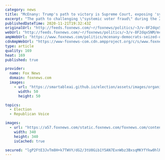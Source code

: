 ```yaml
---
category: news
title: "McEnany: Trump's path to victory is Supreme Court, exposing 'systemic' voter fraud"
excerpt: "The path to challenging \"systemic voter fraud\" during the 2020 presidential election is through the courts, Trump campaign adviser Kayleigh McEnany said Saturday."
publishedDateTime: 2020-11-21T19:32:43Z
originalUrl: "http://feeds.foxnews.com/~r/foxnews/politics/~3/v-8F2dqxSNM/mcenany-democrats-seized-on-a-pandemic-to-create-voter-fraud-epidemic"
webUrl: "http://feeds.foxnews.com/~r/foxnews/politics/~3/v-8F2dqxSNM/mcenany-democrats-seized-on-a-pandemic-to-create-voter-fraud-epidemic"
ampWebUrl: "https://www.foxnews.com/politics/mcenany-democrats-seized-on-a-pandemic-to-create-voter-fraud-epidemic.amp"
cdnAmpWebUrl: "https://www-foxnews-com.cdn.ampproject.org/c/s/www.foxnews.com/politics/mcenany-democrats-seized-on-a-pandemic-to-create-voter-fraud-epidemic.amp"
type: article
quality: 169
heat: 169
published: true

provider:
  name: Fox News
  domain: foxnews.com
  images:
    - url: "https://smartableai.github.io/election/assets/images/organizations/foxnews.com-50x50.jpg"
      width: 50
      height: 50

topics:
  - Election
  - Republican Voice

images:
  - url: "https://a57.foxnews.com/static.foxnews.com/foxnews.com/content/uploads/2020/10/340/340/image-5.png?ve=1&tl=1"
    width: 340
    height: 340
    isCached: true

secured: "lgP2FtE3JvTm8H+k7TWVY/dG2/3tU0Gib1Y5AN7ExnWbz3BxsqMKYfYkw0hlRtdXMDEJNeQiUp0lG8UNYJt3GnvNjwOGpChLbgNRsVFbEH0sHWACFtgnSK4mELYYyRcMnn3QPVZYMEEFapzRD6FsOo+HuJ7jYG/vZ/96/zcvoxAz5OyK23p3VLV22lJapVIvePU1F/yROUWK3oSN0Iqk+ZuJkESV+A3+8DFEKqlx2Zs34wplz8A8h8ABxOjy8ROWOtvigsrB9j6iBoD3F2XEllluRnZVVftezZf2OyqcMxKs7pqnH/hchJDY0hCsKSEXA2S6keZlJpZNDKBTmbiy4bYRhSWQkNMgzDxkbJlOCPc=;qGXQibe1/fF4kEKzHnkadg=="
---
```


